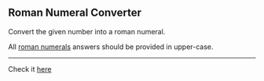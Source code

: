## Roman Numeral Converter
Convert the given number into a roman numeral.

All [roman numerals](https://www.mathsisfun.com/roman-numerals.html) answers should be provided in upper-case.

***

Check it [here](https://www.freecodecamp.org/learn/javascript-algorithms-and-data-structures/javascript-algorithms-and-data-structures-projects/roman-numeral-converter)
